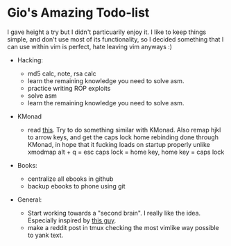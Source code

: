 # Gio's Amazing Todo-list

I gave height a try but I didn't particuarily enjoy it. I like to keep things simple, and don't use most of its functionality, so I decided something that I can use within vim is perfect, hate leaving vim anyways :)


- Hacking:
    * md5 calc, note, rsa calc
    * learn the remaining knowledge you need to solve asm.
    * practice writing ROP exploits
    * solve asm
    * learn the remaining knowledge you need to solve asm.

- KMonad
    *  read [this](https://wiki.nikiv.dev/macOS/apps/karabiner/#my-personal-karabiner-setup). Try to do something similar with KMonad. Also remap hjkl to arrow keys, and get the caps lock home rebinding done through KMonad, in hope that it fucking loads on startup properly unlike xmodmap alt + q = esc caps lock = home key, home key = caps lock

- Books: 
    * centralize all ebooks in github
    * backup ebooks to phone using git

- General: 
    * Start working towards a "second brain". I really like the idea. Especially inspired by [this guy](https://wiki.nikiv.dev/). 
    * make a reddit post in tmux checking the most vimlike way possible to yank text.
